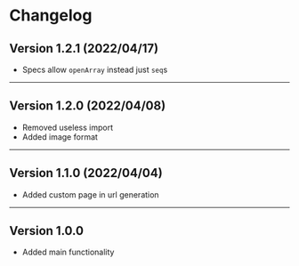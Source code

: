 # Changelog

## Version 1.2.1 (2022/04/17)

- Specs allow `openArray` instead just `seq`s

---

## Version 1.2.0 (2022/04/08)

- Removed useless import
- Added image format

---

## Version 1.1.0 (2022/04/04)

- Added custom page in url generation

---

## Version 1.0.0

- Added main functionality
